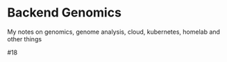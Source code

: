 # Backend Genomics 
My notes on genomics, genome analysis, cloud, kubernetes, homelab and other things

#18
